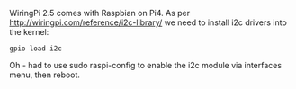 WiringPi 2.5 comes with Raspbian on Pi4.
As per http://wiringpi.com/reference/i2c-library/ we need to install i2c drivers into the kernel:

```
gpio load i2c
```
Oh - had to use sudo raspi-config to enable the i2c module via interfaces menu, then reboot.
